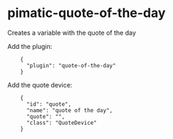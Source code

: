 # pimatic-quote-of-the-day
Creates a variable with the quote of the day

Add the plugin:
```
    {
      "plugin": "quote-of-the-day"
    }
```

Add the quote device:
```
    {
      "id": "quote",
      "name": "quote of the day",
      "quote": "",
      "class": "QuoteDevice"
    }
```
